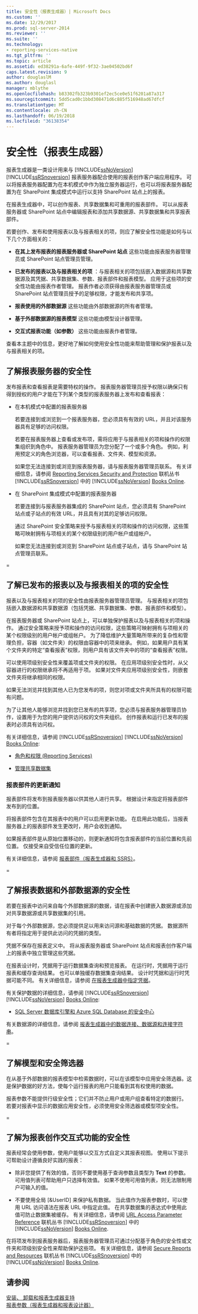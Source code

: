 ```yaml
---
title: 安全性（报表生成器）| Microsoft Docs
ms.custom: ''
ms.date: 12/29/2017
ms.prod: sql-server-2014
ms.reviewer: ''
ms.suite: ''
ms.technology:
- reporting-services-native
ms.tgt_pltfrm: ''
ms.topic: article
ms.assetid: ed38291a-6afe-449f-9f32-3ae04502bd6f
caps.latest.revision: 9
author: douglaslM
ms.author: douglasl
manager: mblythe
ms.openlocfilehash: b83302fb323b9301ef2ec5ce0e51f6201a87a317
ms.sourcegitcommit: 5dd5cad0c1bbd308471d6c885f516948ad67dfcf
ms.translationtype: MT
ms.contentlocale: zh-CN
ms.lasthandoff: 06/19/2018
ms.locfileid: "36138354"
---
```

# <a name="security-report-builder"></a>安全性（报表生成器）
  报表生成器是一类设计用来与 [!INCLUDE[ssNoVersion](../../includes/ssnoversion-md.md)] [!INCLUDE[ssRSnoversion](../../includes/ssrsnoversion-md.md)] 报表服务器配合使用的报表创作客户端应用程序。 可以将报表服务器配置为在本机模式中作为独立服务器运行，也可以将报表服务器配置为在 SharePoint 集成模式中运行以支持 SharePoint 站点上的报表。  
  
 在报表生成器中，可以创作报表、共享数据集和可重用的报表部件。 可以从报表服务器或 SharePoint 站点中编辑报表和添加共享数据源、共享数据集和共享报表部件。  
  
 若要创作、发布和使用报表以及与报表相关的项，则应了解安全性功能是如何与以下几个方面相关的：  
  
-   **在其上发布报表的报表服务器或 SharePoint 站点** 这些功能由报表服务器管理员或 SharePoint 站点管理员管理。  
  
-   **已发布的报表以及与报表相关的项** ：与报表相关的项包括嵌入数据源和共享数据源及其凭据、共享数据集、参数、报表部件和报表模型。 应用于这些项的安全性功能由报表作者管理。 报表作者必须获得由报表服务器管理员或 SharePoint 站点管理员授予的足够权限，才能发布和共享项。  
  
-   **报表使用的外部数据源** 这些功能由外部数据源的所有者管理。  
  
-   **基于外部数据源的报表模型** 这些功能由模型设计器管理。  
  
-   **交互式报表功能（如参数）** 这些功能由报表作者管理。  
  
 查看本主题中的信息，更好地了解如何使用安全性功能来帮助管理和保护报表以及与报表相关的项。  
  
##  <a name="ReportServers"></a> 了解报表服务器的安全性  
 发布报表和查看报表是需要特权的操作。 报表服务器管理员授予权限以确保只有得到授权的用户才能在下列某个类型的报表服务器上发布和查看报表：  
  
-   在本机模式中配置的报表服务器  
  
     若要连接到或浏览到一个报表服务器，您必须具有有效的 URL，并且对该服务器具有足够的访问权限。  
  
     若要在报表服务器上查看或发布项，需将应用于与报表相关的项和操作的权限集组织到角色中。 报表服务器管理员为您分配了一个或多个角色。 例如，利用预定义的角色浏览器，可以查看报表、文件夹、模型和资源。  
  
     如果您无法连接到或浏览到报表服务器，请与报表服务器管理员联系。 有关详细信息，请参阅 [Reporting Services Security and Protection](../security/reporting-services-security-and-protection.md) 联机丛书 [!INCLUDE[ssRSnoversion](../../includes/ssrsnoversion-md.md)] 中的 [!INCLUDE[ssNoVersion](../../includes/ssnoversion-md.md)] [Books Online](http://go.microsoft.com/fwlink/?linkid=121312).  
  
-   在 SharePoint 集成模式中配置的报表服务器  
  
     若要连接到与报表服务器集成的 SharePoint 站点，您必须具有 SharePoint 站点或子站点的有效 URL，并且具有对其的足够访问权限。  
  
     通过 SharePoint 安全策略来授予与报表相关的项和操作的访问权限，这些策略可映射拥有与项相关的某个权限级别的用户帐户或组帐户。  
  
     如果您无法连接到或浏览到 SharePoint 站点或子站点，请与 SharePoint 站点管理员联系。  
  
=
  
##  <a name="Reports"></a> 了解已发布的报表以及与报表相关的项的安全性  
 报表以及与报表相关的项的安全性由报表服务器管理员管理。 与报表相关的项包括嵌入数据源和共享数据源（包括凭据、共享数据集、参数、报表部件和模型）。  
  
 在报表服务器或 SharePoint 站点上，可以单独保护报表以及与报表相关的项和操作。 通过安全策略来授予项和操作的访问权限，这些策略可映射拥有与项相关的某个权限级别的用户帐户或组帐户。 为了降低维护大量策略所带来的复杂性和管理负担，容器（如文件夹）的权限由容器中的项来继承。 例如，如果用户具有某个文件夹的特定“查看报表”权限，则用户具有该文件夹中的项的“查看报表”权限。  
  
 可以使用项级别安全性来覆盖项或文件夹的权限。 在应用项级别安全性时，从父容器进行的权限继承将不再适用于项。 如果对文件夹应用项级别安全性，则嵌套文件夹将继承相同的权限。  
  
 如果无法浏览并找到其他人已为您发布的项，则您对项或文件夹所具有的权限可能有问题。  
  
 为了让其他人能够浏览并找到您已发布的共享项，您必须与报表服务器管理员协作，设置用于为您的用户提供访问权的文件夹组织。 创作报表和运行已发布的报表时必须具有访问权。  
  
 有关详细信息，请参阅 [!INCLUDE[ssRSnoversion](../../includes/ssrsnoversion-md.md)]  [!INCLUDE[ssNoVersion](../../includes/ssnoversion-md.md)] [Books Online](http://go.microsoft.com/fwlink/?linkid=121312):  
  
-   [角色和权限 (Reporting Services)](../security/roles-and-permissions-reporting-services.md)  
  
-   [管理共享数据集](../report-data/manage-shared-datasets.md)  
  
### <a name="update-notifications-for-report-parts"></a>报表部件的更新通知  
 报表部件将发布到报表服务器以供其他人进行共享。 根据设计来指定将报表部件发布到的位置。  
  
 将报表部件包含在其报表中的用户可以启用更新功能。 在启用此功能后，当报表服务器上的报表部件发生更改时，用户会收到通知。  
  
 如果报表部件是从原始位置移动的，则更新通知将包含报表部件的当前位置和先前位置。 仅接受来自受信任位置的更新。  
  
 有关详细信息，请参阅 [报表部件（报表生成器和 SSRS）](../report-parts-report-builder-and-ssrs.md)。  
  
=  
  
##  <a name="Data"></a> 了解报表数据和外部数据源的安全性  
 若要在报表中访问来自每个外部数据源的数据，请在报表中创建嵌入数据源或添加对共享数据源或共享数据集的引用。  
  
 对于每个外部数据源，您必须提供足以用来访问源和基础数据的凭据。 数据源所有者将指定用于提供此访问的凭据的类型。  
  
 凭据不保存在报表定义中。 将从报表服务器或 SharePoint 站点和报表创作客户端上的报表中独立管理这些凭据。  
  
 在报表设计时，凭据用于运行数据集查询和预览报表。 在运行时，凭据用于运行报表和缓存查询结果。 也可以单独缓存数据集查询结果。 设计时凭据和运行时凭据可能不同。 有关详细信息，请参阅 [在报表生成器中指定凭据](../specify-credentials-in-report-builder.md)。  
  
 有关保护数据的详细信息，请参阅 [!INCLUDE[ssRSnoversion](../../includes/ssrsnoversion-md.md)]  [!INCLUDE[ssNoVersion](../../includes/ssnoversion-md.md)] [Books Online](http://go.microsoft.com/fwlink/?linkid=121312):  
  
-   [SQL Server 数据库引擎和 Azure SQL Database 的安全中心](../../relational-databases/security/security-center-for-sql-server-database-engine-and-azure-sql-database.md)  
  
 有关数据源的详细信息，请参阅 [报表生成器中的数据连接、数据源和连接字符串](../data-connections-data-sources-and-connection-strings-in-report-builder.md)。  
  
=
  
##  <a name="Models"></a> 了解模型和安全筛选器  
 在从基于外部数据的报表模型中检索数据时，可以在该模型中应用安全筛选器。这是保护数据的好方法，使每个运行报表的用户只能看到其有权使用的数据。  
  
 报表参数不能提供行级安全性；它们并不防止用户或用户组查看特定的数据行。 若要对报表中显示的数据应用安全性，必须使用安全筛选器或模型项安全性。  
  
=
  
##  <a name="Interactive"></a> 了解为报表创作交互式功能的安全性  
 报表经常会使用参数，使用户能够以交互方式自定义其报表视图。 使用以下提示可帮助设计遵循良好实践的报表：  
  
-   除非您提供了有效的值，否则不要使用基于查询参数且类型为 **Text** 的参数。 可用值列表可帮助用户只选择有效值。 如果不使用可用值列表，则无法限制用户可输入的值。  
  
-   不要使用全局 [&UserID] 来保护私有数据。 当此值作为报表参数时，可以使用 URL 访问语法在报表 URL 中指定此值。 在共享数据集的表达式中使用此值可防止数据集被缓存。 有关详细信息，请参阅 [URL Access Parameter Reference](../url-access-parameter-reference.md) 联机丛书 [!INCLUDE[ssRSnoversion](../../includes/ssrsnoversion-md.md)] 中的 [!INCLUDE[ssNoVersion](../../includes/ssnoversion-md.md)] [Books Online](http://go.microsoft.com/fwlink/?linkid=121312).  
  
 在将项发布到报表服务器后，报表服务器管理员可通过分配基于角色的安全性或文件夹和项级别安全性来帮助保护这些项。 有关详细信息，请参阅 [Secure Reports and Resources](../security/secure-reports-and-resources.md) 联机丛书 [!INCLUDE[ssRSnoversion](../../includes/ssrsnoversion-md.md)] 中的 [!INCLUDE[ssNoVersion](../../includes/ssnoversion-md.md)] [Books Online](http://go.microsoft.com/fwlink/?linkid=121312).  
  
 
  
## <a name="see-also"></a>请参阅  
 [安装、 卸载和报表生成器支持](../install-uninstall-and-report-builder-support.md)   
 [报表参数（报表生成器和报表设计器）](../report-design/report-parameters-report-builder-and-report-designer.md)  
  
  